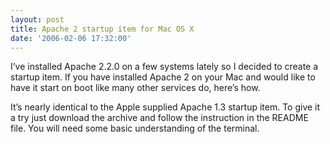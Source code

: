 ```yaml
---
layout: post
title: Apache 2 startup item for Mac OS X
date: '2006-02-06 17:32:00'
---
```


I’ve installed Apache 2.2.0 on a few systems lately so I decided to create a startup item. If you have installed Apache 2 on your Mac and would like to have it start on boot like many other services do, here’s how.

It’s nearly identical to the Apple supplied Apache 1.3 startup item. To give it a try just download the archive and follow the instruction in the README file. You will need some basic understanding of the terminal.

<!--kg-card-end: markdown-->